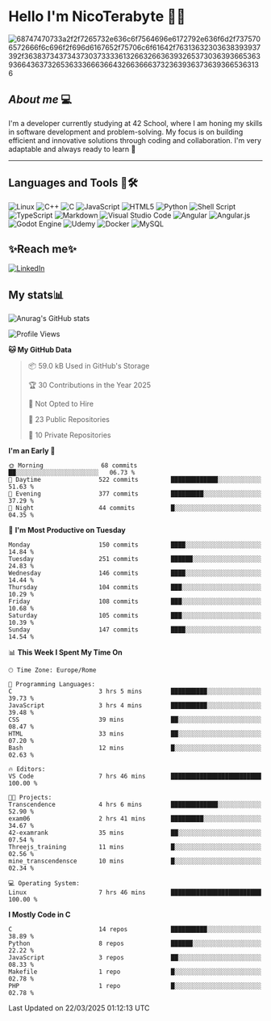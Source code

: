 # Hello I'm NicoTerabyte 🐧🔨

![68747470733a2f2f7265732e636c6f7564696e6172792e636f6d2f7375706572666f6c696f2f696d6167652f75706c6f61642f76313632303638393937392f363837343734373037333361326632663639326537303639366536393664363732653633366636643266366637323639363736393665363136](https://user-images.githubusercontent.com/58959408/232639433-cb0aea21-66f0-4508-a771-85e2089c5a87.gif)



## _About me_ 💻

I'm a developer currently studying at 42 School, where I am honing my skills in software development and problem-solving. My focus is on building efficient and innovative solutions through coding and collaboration. I'm very adaptable and always ready to learn 🚀

---

## **Languages and Tools 🧰🛠️**
![Linux](https://img.shields.io/badge/Linux-FCC624?style=for-the-badge&logo=linux&logoColor=black)
![C++](https://img.shields.io/badge/c++-%2300599C.svg?style=for-the-badge&logo=c%2B%2B&logoColor=white)
![C](https://img.shields.io/badge/c-%2300599C.svg?style=for-the-badge&logo=c&logoColor=white)
![JavaScript](https://img.shields.io/badge/javascript-%23323330.svg?style=for-the-badge&logo=javascript&logoColor=%23F7DF1E)
![HTML5](https://img.shields.io/badge/html5-%23E34F26.svg?style=for-the-badge&logo=html5&logoColor=white)
![Python](https://img.shields.io/badge/python-3670A0?style=for-the-badge&logo=python&logoColor=ffdd54)
![Shell Script](https://img.shields.io/badge/shell_script-%23121011.svg?style=for-the-badge&logo=gnu-bash&logoColor=white)
![TypeScript](https://img.shields.io/badge/typescript-%23007ACC.svg?style=for-the-badge&logo=typescript&logoColor=white)
![Markdown](https://img.shields.io/badge/markdown-%23000000.svg?style=for-the-badge&logo=markdown&logoColor=white)
![Visual Studio Code](https://img.shields.io/badge/Visual%20Studio%20Code-0078d7.svg?style=for-the-badge&logo=visual-studio-code&logoColor=white)
![Angular](https://img.shields.io/badge/angular-%23DD0031.svg?style=for-the-badge&logo=angular&logoColor=white)
![Angular.js](https://img.shields.io/badge/angular.js-%23E23237.svg?style=for-the-badge&logo=angularjs&logoColor=white)
![Godot Engine](https://img.shields.io/badge/GODOT-%23FFFFFF.svg?style=for-the-badge&logo=godot-engine)
![Udemy](https://img.shields.io/badge/Udemy-A435F0?style=for-the-badge&logo=Udemy&logoColor=white)
![Docker](https://img.shields.io/badge/docker-%230db7ed.svg?style=for-the-badge&logo=docker&logoColor=white)
![MySQL](https://img.shields.io/badge/mysql-4479A1.svg?style=for-the-badge&logo=mysql&logoColor=white)


## ✨Reach me✨
[![LinkedIn](https://img.shields.io/badge/linkedin-%230077B5.svg?style=for-the-badge&logo=linkedin&logoColor=white)](https://www.linkedin.com/in/lorenzo-nicotera/)


## My stats📊
![Anurag's GitHub stats](https://github-readme-stats.vercel.app/api?username=nicoterabyte&theme=radical&show_icons=true)

<!--START_SECTION:waka-->
![Profile Views](http://img.shields.io/badge/Profile%20Views-7-blue)

**🐱 My GitHub Data** 

> 📦 59.0 kB Used in GitHub's Storage 
 > 
> 🏆 30 Contributions in the Year 2025
 > 
> 🚫 Not Opted to Hire
 > 
> 📜 23 Public Repositories 
 > 
> 🔑 10 Private Repositories 
 > 
**I'm an Early 🐤** 

```text
🌞 Morning                68 commits          ██░░░░░░░░░░░░░░░░░░░░░░░   06.73 % 
🌆 Daytime                522 commits         █████████████░░░░░░░░░░░░   51.63 % 
🌃 Evening                377 commits         █████████░░░░░░░░░░░░░░░░   37.29 % 
🌙 Night                  44 commits          █░░░░░░░░░░░░░░░░░░░░░░░░   04.35 % 
```
📅 **I'm Most Productive on Tuesday** 

```text
Monday                   150 commits         ████░░░░░░░░░░░░░░░░░░░░░   14.84 % 
Tuesday                  251 commits         ██████░░░░░░░░░░░░░░░░░░░   24.83 % 
Wednesday                146 commits         ████░░░░░░░░░░░░░░░░░░░░░   14.44 % 
Thursday                 104 commits         ███░░░░░░░░░░░░░░░░░░░░░░   10.29 % 
Friday                   108 commits         ███░░░░░░░░░░░░░░░░░░░░░░   10.68 % 
Saturday                 105 commits         ███░░░░░░░░░░░░░░░░░░░░░░   10.39 % 
Sunday                   147 commits         ████░░░░░░░░░░░░░░░░░░░░░   14.54 % 
```


📊 **This Week I Spent My Time On** 

```text
🕑︎ Time Zone: Europe/Rome

💬 Programming Languages: 
C                        3 hrs 5 mins        ██████████░░░░░░░░░░░░░░░   39.73 % 
JavaScript               3 hrs 4 mins        ██████████░░░░░░░░░░░░░░░   39.48 % 
CSS                      39 mins             ██░░░░░░░░░░░░░░░░░░░░░░░   08.47 % 
HTML                     33 mins             ██░░░░░░░░░░░░░░░░░░░░░░░   07.20 % 
Bash                     12 mins             █░░░░░░░░░░░░░░░░░░░░░░░░   02.63 % 

🔥 Editors: 
VS Code                  7 hrs 46 mins       █████████████████████████   100.00 % 

🐱‍💻 Projects: 
Transcendence            4 hrs 6 mins        █████████████░░░░░░░░░░░░   52.90 % 
exam06                   2 hrs 41 mins       █████████░░░░░░░░░░░░░░░░   34.67 % 
42-examrank              35 mins             ██░░░░░░░░░░░░░░░░░░░░░░░   07.54 % 
Threejs_training         11 mins             █░░░░░░░░░░░░░░░░░░░░░░░░   02.56 % 
mine_transcendensce      10 mins             █░░░░░░░░░░░░░░░░░░░░░░░░   02.34 % 

💻 Operating System: 
Linux                    7 hrs 46 mins       █████████████████████████   100.00 % 
```

**I Mostly Code in C** 

```text
C                        14 repos            ██████████░░░░░░░░░░░░░░░   38.89 % 
Python                   8 repos             ██████░░░░░░░░░░░░░░░░░░░   22.22 % 
JavaScript               3 repos             ██░░░░░░░░░░░░░░░░░░░░░░░   08.33 % 
Makefile                 1 repo              █░░░░░░░░░░░░░░░░░░░░░░░░   02.78 % 
PHP                      1 repo              █░░░░░░░░░░░░░░░░░░░░░░░░   02.78 % 
```




 Last Updated on 22/03/2025 01:12:13 UTC
<!--END_SECTION:waka-->
